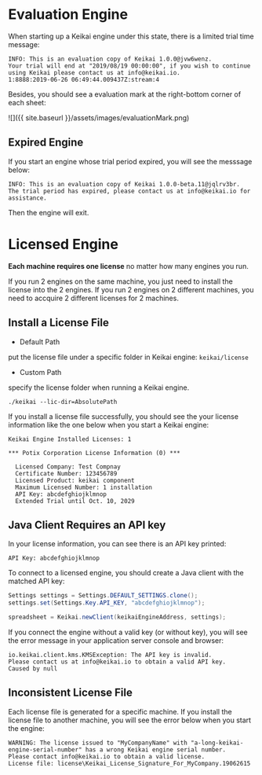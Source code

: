 
# Evaluation Engine
When starting up a Keikai engine under this state, there is a limited trial time message:

```
INFO: This is an evaluation copy of Keikai 1.0.0@jvw6wenz. 
Your trial will end at "2019/08/19 00:00:00", if you wish to continue using Keikai please contact us at info@keikai.io.
1:8888:2019-06-26 06:49:44.009437Z:stream:4

```

Besides, you should see a evaluation mark at the right-bottom corner of each sheet:

![]({{ site.baseurl }}/assets/images/evaluationMark.png)

## Expired Engine
If you start an engine whose trial period expired,  you will see the messsage below: 

```
INFO: This is an evaluation copy of Keikai 1.0.0-beta.11@jqlrv3br. 
The trial period has expired, please contact us at info@keikai.io for assistance.
```

Then the engine will exit.


# Licensed Engine
**Each machine requires one license** no matter how many engines you run. 

If you run 2 engines on the same machine, you just need to install the license into the 2 engines. If you run 2 engines on 2 different machines, you need to accquire 2 different licenses for 2 machines.

## Install a License File

* Default Path

put the license file under a specific folder in Keikai engine:  `keikai/license`

* Custom Path

specify the license folder when running a Keikai engine.

`./keikai --lic-dir=AbsolutePath`


If you install a license file successfully, you should see the your license information like the one below when you start a Keikai engine:

```
Keikai Engine Installed Licenses: 1

*** Potix Corporation License Information (0) ***

  Licensed Company: Test Compnay
  Certificate Number: 123456789       
  Licensed Product: keikai component
  Maximum Licensed Number: 1 installation
  API Key: abcdefghiojklmnop
  Extended Trial until Oct. 10, 2029
```

## Java Client Requires an API key
In your license information, you can see there is an API key printed:
```
API Key: abcdefghiojklmnop
```

To connect to a licensed engine, you should create a Java client with the matched API key:

```java
Settings settings = Settings.DEFAULT_SETTINGS.clone();
settings.set(Settings.Key.API_KEY, "abcdefghiojklmnop");

spreadsheet = Keikai.newClient(keikaiEngineAddress, settings);
```

If you connect the engine without a valid key (or without key), you will see the error message in your application server console and browser:

```
io.keikai.client.kms.KMSException: The API key is invalid. 
Please contact us at info@keikai.io to obtain a valid API key.
Caused by null
```

## Inconsistent License File
Each license file is generated for a specific machine. If you install the license file to another machine, you will see the error below when you start the engine:

```
WARNING: The license issued to "MyCompanyName" with "a-long-keikai-engine-serial-number" has a wrong Keikai engine serial number. 
Please contact info@keikai.io to obtain a valid license.
License file: license\Keikai_License_Signature_For_MyCompany.19062615
```